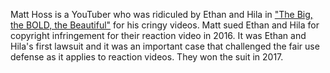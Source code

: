 Matt Hoss is a YouTuber who was ridiculed by Ethan and Hila in ["The Big, the BOLD, the Beautiful"](/events/youtube:video:VVVEV0l2SndMSnNFNExHMUF0bmUyYmxRLkNYVXM1Rk9vLUpF) for his cringy videos. Matt sued Ethan and Hila for copyright infringement for their reaction video in 2016. It was Ethan and Hila's first lawsuit and it was an important case that challenged the fair use defense as it applies to reaction videos. They won the suit in 2017.
